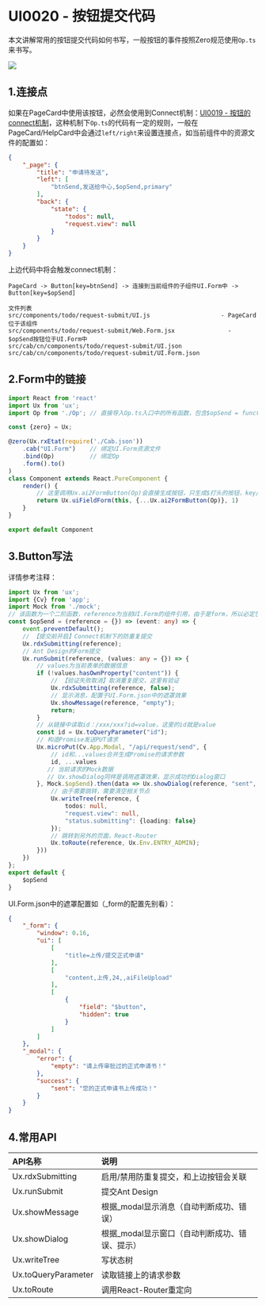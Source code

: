 # UI0020 - 按钮提交代码

本文讲解常用的按钮提交代码如何书写，一般按钮的事件按照Zero规范使用`Op.ts`来书写。

![](/document/previous/backupus/backup/image/UI0020-1.png)

## 1.连接点

如果在PageCard中使用该按钮，必然会使用到Connect机制：[UI0019 - 按钮的connect机制](/document/previous/backup/2-kai-fa-wen-dangen-dang/ui0019-an-niu-de-connect-ji-zhi.md)，这种机制下`Op.ts`的代码有一定的规则，一般在PageCard/HelpCard中会通过`left/right`来设置连接点，如当前组件中的资源文件的配置如：

```json
{
    "_page": {
        "title": "申请待发送",
        "left": [
            "btnSend,发送给中心,$opSend,primary"
        ],
        "back": {
            "state": {
                "todos": null,
                "request.view": null
            }
        }
    }
}
```

上边代码中将会触发connect机制：

```shell
PageCard -> Button[key=btnSend] -> 连接到当前组件的子组件UI.Form中 -> Button[key=$opSend]

文件列表
src/components/todo/request-submit/UI.js                    - PageCard位于该组件
src/components/todo/request-submit/Web.Form.jsx               - $opSend按钮位于UI.Form中
src/cab/cn/components/todo/request-submit/UI.json
src/cab/cn/components/todo/request-submit/UI.Form.json
```

## 2.Form中的链接

```js
import React from 'react'
import Ux from 'ux';
import Op from './Op'; // 直接导入Op.ts入口中的所有函数，包含$opSend = function，并且是二阶函数

const {zero} = Ux;

@zero(Ux.rxEtat(require('./Cab.json'))
    .cab("UI.Form")    // 绑定UI.Form资源文件
    .bind(Op)          // 绑定Op
    .form().to()
)
class Component extends React.PureComponent {
    render() {
        // 这里调用Ux.ai2FormButton(Op)会直接生成按钮，只生成$打头的按钮，key/id=$opSend
        return Ux.uiFieldForm(this, {...Ux.ai2FormButton(Op)}, 1)
    }
}

export default Component
```

## 3.Button写法

详情参考注释：

```typescript
import Ux from 'ux';
import {Cv} from 'app';
import Mock from './mock';
// 该函数为一个二阶函数，reference为当前UI.Form的组件引用，由于是form，所以必定包含reference.props.form（Ant Design）
const $opSend = (reference = {}) => (event: any) => {
    event.preventDefault();
    // 【提交前开启】Connect机制下的防重复提交
    Ux.rdxSubmitting(reference);
    // Ant Design的Form提交
    Ux.runSubmit(reference, (values: any = {}) => {
        // values为当前表单的数据信息
        if (!values.hasOwnProperty("content")) {
            // 【验证失败取消】取消重复提交，这里有验证
            Ux.rdxSubmitting(reference, false);
            // 显示消息，配置于UI.Form.json中的遮罩效果
            Ux.showMessage(reference, "empty");
            return;
        }
        // 从链接中读取id：/xxx/xxx?id=value，这里的id就是value
        const id = Ux.toQueryParameter("id");
        // 构造Promise发送PUT请求
        Ux.microPut(Cv.App.Modal, "/api/request/send", {
            // id和...values合并生成Promise的请求参数
            id, ...values
           // 当前请求的Mock数据
           // Ux.showDialog同样是调用遮罩效果，显示成功的Dialog窗口
        }, Mock.$opSend).then(data => Ux.showDialog(reference, "sent", () => {
            // 由于需要跳转，需要清空相关节点
            Ux.writeTree(reference, {
                todos: null,
                "request.view": null,
                "status.submitting": {loading: false}
            });
            // 跳转到另外的页面，React-Router
            Ux.toRoute(reference, Ux.Env.ENTRY_ADMIN);
        }))
    })
};
export default {
    $opSend
}
```

UI.Form.json中的遮罩配置如（\_form的配置先别看）：

```json
{
    "_form": {
        "window": 0.16,
        "ui": [
            [
                "title=上传/提交正式申请"
            ],
            [
                "content,上传,24,,aiFileUpload"
            ],
            [
                {
                    "field": "$button",
                    "hidden": true
                }
            ]
        ]
    },
    "_modal": {
        "error": {
            "empty": "请上传审批过的正式申请书！"
        },
        "success": {
            "sent": "您的正式申请书上传成功！"
        }
    }
}
```

## 4.常用API

| API名称 | 说明 |
| :--- | :--- |
| Ux.rdxSubmitting | 启用/禁用防重复提交，和上边按钮会关联 |
| Ux.runSubmit | 提交Ant Design |
| Ux.showMessage | 根据\_modal显示消息（自动判断成功、错误） |
| Ux.showDialog | 根据\_modal显示窗口（自动判断成功、错误、提示） |
| Ux.writeTree | 写状态树 |
| Ux.toQueryParameter | 读取链接上的请求参数 |
| Ux.toRoute | 调用React-Router重定向 |



